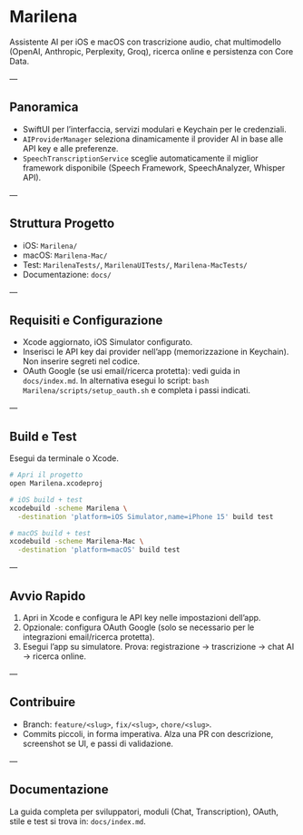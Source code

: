 # Marilena

Assistente AI per iOS e macOS con trascrizione audio, chat multimodello (OpenAI, Anthropic, Perplexity, Groq), ricerca online e persistenza con Core Data.

—

## Panoramica
- SwiftUI per l’interfaccia, servizi modulari e Keychain per le credenziali.
- `AIProviderManager` seleziona dinamicamente il provider AI in base alle API key e alle preferenze.
- `SpeechTranscriptionService` sceglie automaticamente il miglior framework disponibile (Speech Framework, SpeechAnalyzer, Whisper API).

—

## Struttura Progetto
- iOS: `Marilena/`
- macOS: `Marilena-Mac/`
- Test: `MarilenaTests/`, `MarilenaUITests/`, `Marilena-MacTests/`
- Documentazione: `docs/`

—

## Requisiti e Configurazione
- Xcode aggiornato, iOS Simulator configurato.
- Inserisci le API key dai provider nell’app (memorizzazione in Keychain). Non inserire segreti nel codice.
- OAuth Google (se usi email/ricerca protetta): vedi guida in `docs/index.md`. In alternativa esegui lo script: `bash Marilena/scripts/setup_oauth.sh` e completa i passi indicati.

—

## Build e Test
Esegui da terminale o Xcode.

```bash
# Apri il progetto
open Marilena.xcodeproj

# iOS build + test
xcodebuild -scheme Marilena \
  -destination 'platform=iOS Simulator,name=iPhone 15' build test

# macOS build + test
xcodebuild -scheme Marilena-Mac \
  -destination 'platform=macOS' build test
```

—

## Avvio Rapido
1) Apri in Xcode e configura le API key nelle impostazioni dell’app.
2) Opzionale: configura OAuth Google (solo se necessario per le integrazioni email/ricerca protetta).
3) Esegui l’app su simulatore. Prova: registrazione → trascrizione → chat AI → ricerca online.

—

## Contribuire
- Branch: `feature/<slug>`, `fix/<slug>`, `chore/<slug>`.
- Commits piccoli, in forma imperativa. Alza una PR con descrizione, screenshot se UI, e passi di validazione.

—

## Documentazione
La guida completa per sviluppatori, moduli (Chat, Transcription), OAuth, stile e test si trova in: `docs/index.md`.

